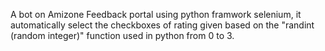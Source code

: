 A bot on Amizone Feedback portal using python framwork selenium, it automatically select the checkboxes of rating given based on the "randint (random integer)" function used in python from 0 to 3.   
